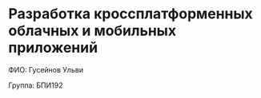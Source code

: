 # Разработка кроссплатформенных облачных и мобильных приложений

ФИО: Гусейнов Ульви

Группа: БПИ192
